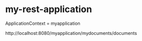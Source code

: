 # my-rest-application

ApplicationContext = myapplication

http://localhost:8080/myapplication/mydocuments/documents
